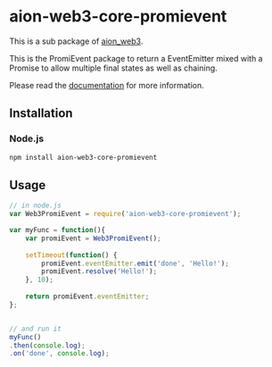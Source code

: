 # aion-web3-core-promievent

This is a sub package of [aion_web3][repo].

This is the PromiEvent package to return a EventEmitter mixed with a Promise to allow multiple final states as well as chaining.

Please read the [documentation](https://docs.aion.network/docs/web3) for more information.

## Installation

### Node.js

```bash
npm install aion-web3-core-promievent
```

## Usage

```js
// in node.js
var Web3PromiEvent = require('aion-web3-core-promievent');

var myFunc = function(){
    var promiEvent = Web3PromiEvent();
    
    setTimeout(function() {
        promiEvent.eventEmitter.emit('done', 'Hello!');
        promiEvent.resolve('Hello!');
    }, 10);
    
    return promiEvent.eventEmitter;
};


// and run it
myFunc()
.then(console.log);
.on('done', console.log);
```

[repo]: https://github.com/aionnetwork/aion_web3



